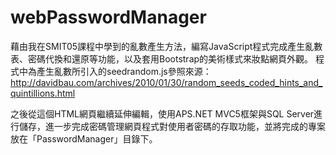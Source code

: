 # webPasswordManager
藉由我在SMIT05課程中學到的亂數產生方法，編寫JavaScript程式完成產生亂數表、密碼代換和還原等功能，以及套用Bootstrap的美術樣式來妝點網頁外觀。
程式中為產生亂數所引入的seedrandom.js參照來源：http://davidbau.com/archives/2010/01/30/random_seeds_coded_hints_and_quintillions.html

之後從這個HTML網頁繼續延伸編輯，使用APS.NET MVC5框架與SQL Server進行儲存，進一步完成密碼管理網頁程式對使用者密碼的存取功能，並將完成的專案放在「PasswordManager」目錄下。

